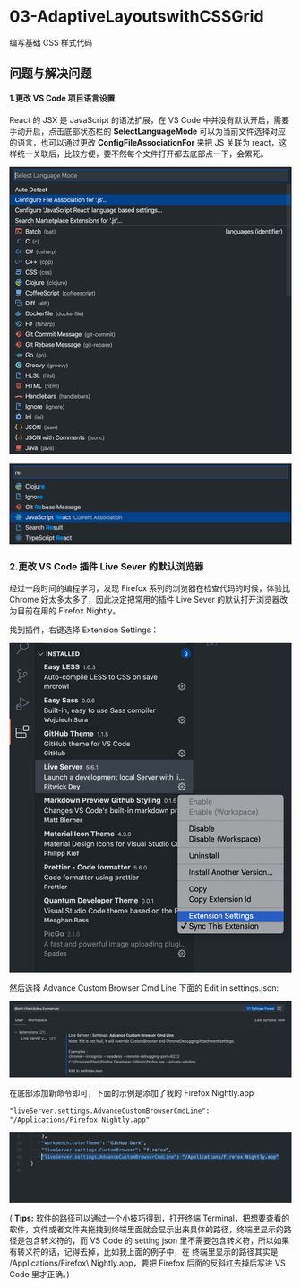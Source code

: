# 03-AdaptiveLayoutswithCSSGrid

编写基础 CSS 样式代码

## 问题与解决问题

#### 1.更改 VS Code 项目语言设置

React 的 JSX 是 JavaScript 的语法扩展，在 VS Code 中并没有默认开启，需要手动开启，点击底部状态栏的 **SelectLanguageMode** 可以为当前文件选择对应的语言，也可以通过更改 **ConfigFileAssociationFor** 来把 JS 关联为 react，这样统一关联后，比较方便，要不然每个文件打开都去底部点一下，会累死。

![](./md-images/configFileAssociationFor.png)

![](./md-images/reactLanguageMode.png)

### 2.更改 VS Code 插件 Live Sever 的默认浏览器

经过一段时间的编程学习，发现 Firefox 系列的浏览器在检查代码的时候，体验比 Chrome 好太多太多了，因此决定把常用的插件 Live Sever 的默认打开浏览器改为目前在用的 Firefox Nightly。

找到插件，右键选择 Extension Settings：

![](./md-images/livesever01.png)

然后选择 Advance Custom Browser Cmd Line 下面的 Edit in settings.json:

![](./md-images/livesever02.png)

在底部添加新命令即可，下面的示例是添加了我的 Firefox Nightly.app

```
"liveServer.settings.AdvanceCustomBrowserCmdLine": "/Applications/Firefox Nightly.app"
```

![](./md-images/livesever03.png)

( **Tips:** 软件的路径可以通过一个小技巧得到，打开终端 Terminal，把想要查看的软件，文件或者文件夹拖拽到终端里面就会显示出来具体的路径，终端里显示的路径是包含转义符的，而 VS Code 的 setting json 里不需要包含转义符，所以如果有转义符的话，记得去掉，比如我上面的例子中，在 终端里显示的路径其实是 /Applications/Firefox\ Nightly.app，要把 Firefox 后面的反斜杠去掉后写进 VS Code 里才正确。)
